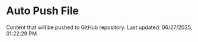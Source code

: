 # Auto Push File

Content that will be pushed to GitHub repository.
Last updated: 06/27/2025, 01:22:29 PM